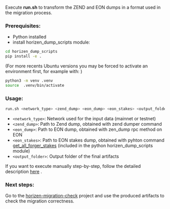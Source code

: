 Execute **run.sh**  to transform the ZEND and EON dumps in a format used in the migration process. <br/>

### Prerequisites:
- Python installed
- install horizen_dump_scripts module:

```sh
cd horizen_dump_scripts
pip install -e .
```

(For more recents Ubuntu versions you may be forced to activate an environment first, for example with: )

```sh
python3 -m venv .venv
source  .venv/bin/activate
```

### Usage:

```sh
run.sh <network_type> <zend_dump> <eon_dump> <eon_stakes> <output_folder>
```

  * `<network_type>`: Network used for the input data (mainnet or testnet) <br/>
  * `<zend_dump>`: Path to Zend dump, obtained with zend dumper command<br/>
  * `<eon_dump>`: Path to EON dump, obtained with zen_dump rpc method on EON<br/>
  * `<eon_stakes>`: Path to EON stakes dump, obtained with pyhton command [get_all_forger_stakes](https://github.com/HorizenOfficial/horizen-migration/blob/pc/migration_bash/dump-scripts/python/get_all_forger_stakes.py) (included in the python horizen_dump_scripts module)<br/>
  * `<output_folder>`: Output folder of the final artifacts<br/>




If you want to execute manually step-by-step, follow the detailed description [here](https://github.com/HorizenOfficial/horizen-migration/tree/pc/migration_bash/dump-scripts/python/README.md) .

### Next steps:

Go to the [horizen-migration-check](https://github.com/HorizenOfficial/horizen-migration-check) project and use the produced artifacts to check the migration correctness.
